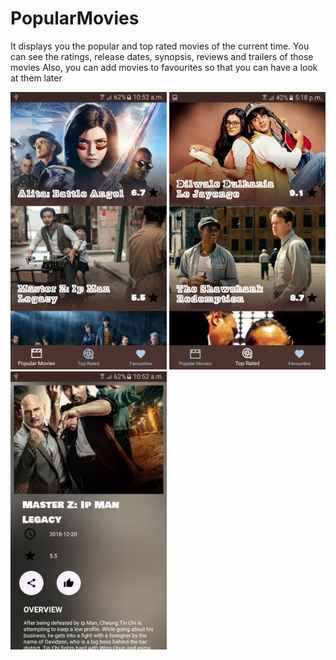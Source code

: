 # PopularMovies

It displays you the popular and top rated movies of the current time. You can see the ratings, release dates, synopsis, reviews and trailers of those movies
Also, you can add movies to favourites so that you can have a look at them later

<img src ="https://github.com/sukhbeer/MoviesApp/blob/master/image/Screenshot_20190313-105237.png" width="250">  <img src = "https://github.com/sukhbeer/MoviesApp/blob/master/image/Screenshot_20190311-171829.png" width="250"> <img src = "https://github.com/sukhbeer/MoviesApp/blob/master/image/Screenshot_20190313-105203.png" width="250">  



